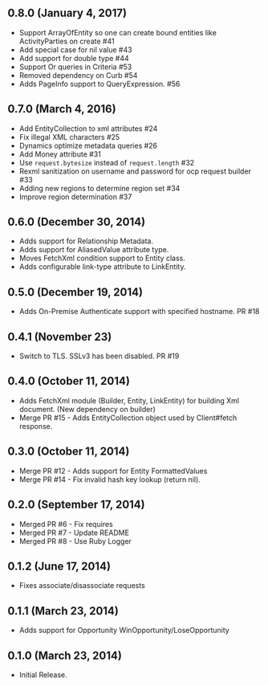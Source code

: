 ## 0.8.0 (January 4, 2017)
* Support ArrayOfEntity so one can create bound entities like ActivityParties on create #41
* Add special case for nil value #43
* Add support for double type #44
* Support Or queries in Criteria #53
* Removed dependency on Curb #54
* Adds PageInfo support to QueryExpression. #56

## 0.7.0 (March 4, 2016)
* Add EntityCollection to xml attributes #24
* Fix illegal XML characters #25
* Dynamics optimize metadata queries #26
* Add Money attribute #31
* Use `request.bytesize` instead of `request.length` #32
* Rexml sanitization on username and password for ocp request builder #33
* Adding new regions to determine region set #34
* Improve region determination #37

## 0.6.0 (December 30, 2014)

* Adds support for Relationship Metadata.
* Adds support for AliasedValue attribute type.
* Moves FetchXml condition support to Entity class.
* Adds configurable link-type attribute to LinkEntity.

## 0.5.0 (December 19, 2014)

* Adds On-Premise Authenticate support with specified hostname. PR #18

## 0.4.1 (November 23)

* Switch to TLS. SSLv3 has been disabled. PR #19

## 0.4.0 (October 11, 2014)

* Adds FetchXml module (Builder, Entity, LinkEntity) for building Xml document. (New dependency on builder)
* Merge PR #15 - Adds EntityCollection object used by Client#fetch response.

## 0.3.0 (October 11, 2014)

* Merge PR #12 - Adds support for Entity FormattedValues
* Merge PR #14 - Fix invalid hash key lookup (return nil).

## 0.2.0 (September 17, 2014)

*  Merged PR #6 - Fix requires
*  Merged PR #7 - Update README
*  Merged PR #8 - Use Ruby Logger

## 0.1.2 (June 17, 2014)

*   Fixes associate/disassociate requests

## 0.1.1 (March 23, 2014)

*   Adds support for Opportunity WinOpportunity/LoseOpportunity

## 0.1.0 (March 23, 2014)

*   Initial Release.

